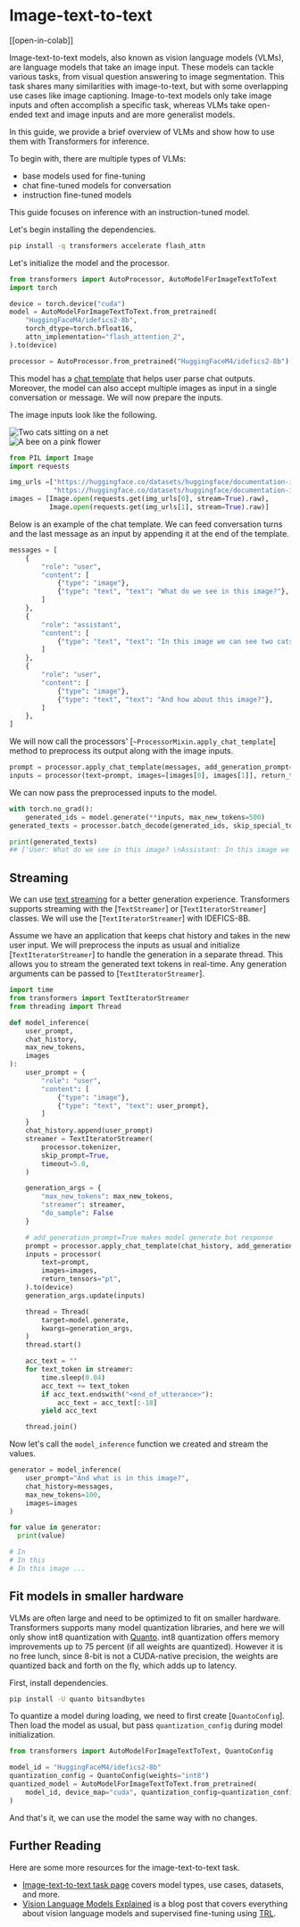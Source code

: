 <!--Copyright 2024 The HuggingFace Team. All rights reserved.

Licensed under the Apache License, Version 2.0 (the "License"); you may not use this file except in compliance with
the License. You may obtain a copy of the License at

http://www.apache.org/licenses/LICENSE-2.0

Unless required by applicable law or agreed to in writing, software distributed under the License is distributed on
an "AS IS" BASIS, WITHOUT WARRANTIES OR CONDITIONS OF ANY KIND, either express or implied. See the License for the
specific language governing permissions and limitations under the License.

⚠️ Note that this file is in Markdown but contain specific syntax for our doc-builder (similar to MDX) that may not be
rendered properly in your Markdown viewer.

-->

# Image-text-to-text

[[open-in-colab]]

Image-text-to-text models, also known as vision language models (VLMs), are language models that take an image input. These models can tackle various tasks, from visual question answering to image segmentation. This task shares many similarities with image-to-text, but with some overlapping use cases like image captioning. Image-to-text models only take image inputs and often accomplish a specific task, whereas VLMs take open-ended text and image inputs and are more generalist models.

In this guide, we provide a brief overview of VLMs and show how to use them with Transformers for inference.

To begin with, there are multiple types of VLMs:
- base models used for fine-tuning
- chat fine-tuned models for conversation
- instruction fine-tuned models

This guide focuses on inference with an instruction-tuned model.

Let's begin installing the dependencies.

```bash
pip install -q transformers accelerate flash_attn
```

Let's initialize the model and the processor.

```python
from transformers import AutoProcessor, AutoModelForImageTextToText
import torch

device = torch.device("cuda")
model = AutoModelForImageTextToText.from_pretrained(
    "HuggingFaceM4/idefics2-8b",
    torch_dtype=torch.bfloat16,
    attn_implementation="flash_attention_2",
).to(device)

processor = AutoProcessor.from_pretrained("HuggingFaceM4/idefics2-8b")
```

This model has a [chat template](./chat_templating) that helps user parse chat outputs. Moreover, the model can also accept multiple images as input in a single conversation or message. We will now prepare the inputs.

The image inputs look like the following.

<div class="flex justify-center">
     <img src="https://huggingface.co/datasets/huggingface/documentation-images/resolve/main/cats.png" alt="Two cats sitting on a net"/>
</div>

<div class="flex justify-center">
     <img src="https://huggingface.co/datasets/huggingface/documentation-images/resolve/main/bee.jpg" alt="A bee on a pink flower"/>
</div>


```python
from PIL import Image
import requests

img_urls =["https://huggingface.co/datasets/huggingface/documentation-images/resolve/main/cats.png",
           "https://huggingface.co/datasets/huggingface/documentation-images/resolve/main/bee.jpg"]
images = [Image.open(requests.get(img_urls[0], stream=True).raw),
          Image.open(requests.get(img_urls[1], stream=True).raw)]
```

Below is an example of the chat template. We can feed conversation turns and the last message as an input by appending it at the end of the template.


```python
messages = [
    {
        "role": "user",
        "content": [
            {"type": "image"},
            {"type": "text", "text": "What do we see in this image?"},
        ]
    },
    {
        "role": "assistant",
        "content": [
            {"type": "text", "text": "In this image we can see two cats on the nets."},
        ]
    },
    {
        "role": "user",
        "content": [
            {"type": "image"},
            {"type": "text", "text": "And how about this image?"},
        ]
    },
]
```

We will now call the processors' [`~ProcessorMixin.apply_chat_template`] method to preprocess its output along with the image inputs.

```python
prompt = processor.apply_chat_template(messages, add_generation_prompt=True)
inputs = processor(text=prompt, images=[images[0], images[1]], return_tensors="pt").to(device)
```

We can now pass the preprocessed inputs to the model.

```python
with torch.no_grad():
    generated_ids = model.generate(**inputs, max_new_tokens=500)
generated_texts = processor.batch_decode(generated_ids, skip_special_tokens=True)

print(generated_texts)
## ['User: What do we see in this image? \nAssistant: In this image we can see two cats on the nets. \nUser: And how about this image? \nAssistant: In this image we can see flowers, plants and insect.']
```

## Streaming

We can use [text streaming](./generation_strategies#streaming) for a better generation experience. Transformers supports streaming with the [`TextStreamer`] or [`TextIteratorStreamer`] classes. We will use the [`TextIteratorStreamer`] with IDEFICS-8B.

Assume we have an application that keeps chat history and takes in the new user input. We will preprocess the inputs as usual and initialize [`TextIteratorStreamer`] to handle the generation in a separate thread. This allows you to stream the generated text tokens in real-time. Any generation arguments can be passed to [`TextIteratorStreamer`].


```python
import time
from transformers import TextIteratorStreamer
from threading import Thread

def model_inference(
    user_prompt,
    chat_history,
    max_new_tokens,
    images
):
    user_prompt = {
        "role": "user",
        "content": [
            {"type": "image"},
            {"type": "text", "text": user_prompt},
        ]
    }
    chat_history.append(user_prompt)
    streamer = TextIteratorStreamer(
        processor.tokenizer,
        skip_prompt=True,
        timeout=5.0,
    )

    generation_args = {
        "max_new_tokens": max_new_tokens,
        "streamer": streamer,
        "do_sample": False
    }

    # add_generation_prompt=True makes model generate bot response
    prompt = processor.apply_chat_template(chat_history, add_generation_prompt=True)
    inputs = processor(
        text=prompt,
        images=images,
        return_tensors="pt",
    ).to(device)
    generation_args.update(inputs)

    thread = Thread(
        target=model.generate,
        kwargs=generation_args,
    )
    thread.start()

    acc_text = ""
    for text_token in streamer:
        time.sleep(0.04)
        acc_text += text_token
        if acc_text.endswith("<end_of_utterance>"):
            acc_text = acc_text[:-18]
        yield acc_text

    thread.join()
```

Now let's call the `model_inference` function we created and stream the values.

```python
generator = model_inference(
    user_prompt="And what is in this image?",
    chat_history=messages,
    max_new_tokens=100,
    images=images
)

for value in generator:
  print(value)

# In
# In this
# In this image ...
```

## Fit models in smaller hardware

VLMs are often large and need to be optimized to fit on smaller hardware. Transformers supports many model quantization libraries, and here we will only show int8 quantization with [Quanto](./quantization/quanto#quanto). int8 quantization offers memory improvements up to 75 percent (if all weights are quantized). However it is no free lunch, since 8-bit is not a CUDA-native precision, the weights are quantized back and forth on the fly, which adds up to latency.

First, install dependencies.

```bash
pip install -U quanto bitsandbytes
```

To quantize a model during loading, we need to first create [`QuantoConfig`]. Then load the model as usual, but pass `quantization_config` during model initialization.

```python
from transformers import AutoModelForImageTextToText, QuantoConfig

model_id = "HuggingFaceM4/idefics2-8b"
quantization_config = QuantoConfig(weights="int8")
quantized_model = AutoModelForImageTextToText.from_pretrained(
    model_id, device_map="cuda", quantization_config=quantization_config
)
```

And that's it, we can use the model the same way with no changes.

## Further Reading

Here are some more resources for the image-text-to-text task.

- [Image-text-to-text task page](https://huggingface.co/tasks/image-text-to-text) covers model types, use cases, datasets, and more.
- [Vision Language Models Explained](https://huggingface.co/blog/vlms) is a blog post that covers everything about vision language models and supervised fine-tuning using [TRL](https://huggingface.co/docs/trl/en/index).
